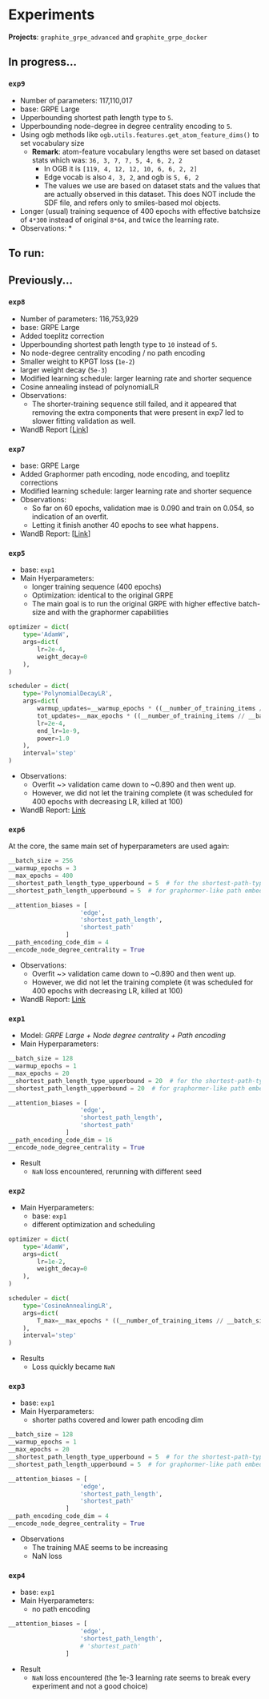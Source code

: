 # Experiments
__Projects__: `graphite_grpe_advanced` and `graphite_grpe_docker`


## In progress...
### `exp9`
* Number of parameters: 117,110,017
* base: GRPE Large
* Upperbounding shortest path length type to `5`.
* Upperbounding node-degree in degree centrality encoding to `5`.
* Using ogb methods like `ogb.utils.features.get_atom_feature_dims()` to set vocabulary size
  * __Remark__: atom-feature vocabulary lengths were set based on dataset stats which was: `36, 3, 7, 7, 5, 4, 6, 2, 2`
    * In OGB it is `[119, 4, 12, 12, 10, 6, 6, 2, 2] `
    * Edge vocab is also `4, 3, 2`, and ogb is `5, 6, 2`
    * The values we use are based on dataset stats and the values that are actually observed in this dataset. This
    does NOT include the SDF file, and refers only to smiles-based mol objects.
* Longer (usual) training sequence of 400 epochs with effective batchsize of `4*300` instead of original `8*64`, and twice the learning rate.
* Observations:
  * 

## To run:


## Previously...
### `exp8`
* Number of parameters: 116,753,929
* base: GRPE Large
* Added toeplitz correction
* Upperbounding shortest path length type to `10` instead of `5`.
* No node-degree centrality encoding / no path encoding
* Smaller weight to KPGT loss (`1e-2`)
* larger weight decay (`5e-3`)
* Modified learning schedule: larger learning rate and shorter sequence
* Cosine annealing instead of polynomialLR
* Observations:
  * The shorter-training sequence still failed, and it appeared that removing the extra components that were present
  in exp7 led to slower fitting validation as well.
* WandB Report [[Link](https://wandb.ai/shayanfazeli/graphite_grpe_docker/reports/GRPE-Large-exp7-and-exp8--VmlldzoyODE5NDYw?accessToken=8c8t10ggo6dt0qz4daa510p068qrjs6az76bfa1ipssjd86sg91ytbtmvbbn6wjr)]



### `exp7`
* base: GRPE Large
* Added Graphormer path encoding, node encoding, and toeplitz corrections
* Modified learning schedule: larger learning rate and shorter sequence
* Observations:
  * So far on 60 epochs, validation mae is 0.090 and train on 0.054, so indication of an overfit.
  * Letting it finish another 40 epochs to see what happens.
* WandB Report: [[Link](https://wandb.ai/shayanfazeli/graphite_grpe_docker/reports/GRPE-Large-Graphormer-KPGT-Loss-for-Regularization--VmlldzoyODA3MTc1?accessToken=2vpp89vx63wevtily23b9xcmu5bcqw29rlx5n946nuc0vzbpepevbi36hvy7rca0)]


### `exp5`
* base: `exp1`
* Main Hyerparameters:
  * longer  training sequence  (400 epochs)
  * Optimization: identical to the original GRPE
  * The main goal is to run the original GRPE with higher effective batch-size and with the graphormer capabilities
```python
optimizer = dict(
    type='AdamW',
    args=dict(
        lr=2e-4,
        weight_decay=0
    ),
)

scheduler = dict(
    type='PolynomialDecayLR',
    args=dict(
        warmup_updates=__warmup_epochs * ((__number_of_training_items // __batch_size) // __number_of_processes),
        tot_updates=__max_epochs * ((__number_of_training_items // __batch_size) // __number_of_processes),
        lr=2e-4,
        end_lr=1e-9,
        power=1.0
    ),
    interval='step'
)
```
* Observations:
  * Overfit ~> validation came down to ~0.890 and then went up.
  * However, we did not let the training complete (it was scheduled for 400 epochs with decreasing LR, killed at 100)
* WandB Report: [Link](https://wandb.ai/shayanfazeli/graphite_grpe_advanced/reports/GRPE-Large-Graphormer--VmlldzoyODA3MTQw?accessToken=phumvh8o8n8qlqbyjnsb83ifoi7h707a3flys8osrk2u2jy50bo10zogcrauzlyz)

### `exp6`
At the core, the same main set of hyperparameters are used again:
```python
__batch_size = 256
__warmup_epochs = 3
__max_epochs = 400
__shortest_path_length_type_upperbound = 5  # for the shortest-path-type (discrete) to be embedded
__shortest_path_length_upperbound = 5  # for graphormer-like path embedding

__attention_biases = [
                    'edge',
                    'shortest_path_length',
                    'shortest_path'
                ]
__path_encoding_code_dim = 4
__encode_node_degree_centrality = True
```
* Observations:
  * Overfit ~> validation came down to ~0.890 and then went up.
  * However, we did not let the training complete (it was scheduled for 400 epochs with decreasing LR, killed at 100)
* WandB Report: [Link](https://wandb.ai/shayanfazeli/graphite_grpe_advanced/reports/GRPE-Large-Graphormer--VmlldzoyODA3MTQw?accessToken=phumvh8o8n8qlqbyjnsb83ifoi7h707a3flys8osrk2u2jy50bo10zogcrauzlyz)

### `exp1`
* Model: *GRPE Large + Node degree centrality + Path encoding*
* Main Hyperparameters:
```python
__batch_size = 128
__warmup_epochs = 1
__max_epochs = 20
__shortest_path_length_type_upperbound = 20  # for the shortest-path-type (discrete) to be embedded
__shortest_path_length_upperbound = 20  # for graphormer-like path embedding

__attention_biases = [
                    'edge',
                    'shortest_path_length',
                    'shortest_path'
                ]
__path_encoding_code_dim = 16
__encode_node_degree_centrality = True
```
* Result
  * `NaN` loss encountered, rerunning with different seed



### `exp2`

* Main Hyerparameters:
  * base: `exp1`
  * different optimization and scheduling

```python
optimizer = dict(
    type='AdamW',
    args=dict(
        lr=1e-2,
        weight_decay=0
    ),
)

scheduler = dict(
    type='CosineAnnealingLR',
    args=dict(
        T_max=__max_epochs * ((__number_of_training_items // __batch_size) // __number_of_processes)
    ),
    interval='step'
)
```

* Results
  * Loss quickly became `NaN`

### `exp3`
* base: `exp1`
* Main Hyerparameters:
  * shorter paths covered and lower path encoding dim
```python
__batch_size = 128
__warmup_epochs = 1
__max_epochs = 20
__shortest_path_length_type_upperbound = 5  # for the shortest-path-type (discrete) to be embedded
__shortest_path_length_upperbound = 5  # for graphormer-like path embedding

__attention_biases = [
                    'edge',
                    'shortest_path_length',
                    'shortest_path'
                ]
__path_encoding_code_dim = 4
__encode_node_degree_centrality = True
```


* Observations
  * The training MAE seems to be increasing
  * NaN loss

### `exp4`
* base: `exp1`
* Main Hyerparameters:
  * no path encoding
```python
__attention_biases = [
                    'edge',
                    'shortest_path_length',
                    # 'shortest_path'
                ]
```
* Result
  * `NaN` loss encountered (the 1e-3 learning rate seems to break every experiment and not a good choice)





